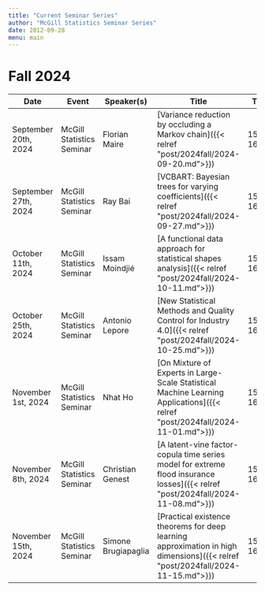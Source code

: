 ```yaml
---
title: "Current Seminar Series"
author: "McGill Statistics Seminar Series"
date: 2012-09-28
menu: main
---
```


# Fall 2024
| Date   | Event                     | Speaker(s)         | Title                                                                                                                                              | Time        | Location                                       |
|--------|---------------------------|--------------------|----------------------------------------------------------------------------------------------------------------------------------------------------|-------------|------------------------------------------------|
| September 20th, 2024 | McGill Statistics Seminar  | Florian Maire | [Variance reduction by occluding a Markov chain]({{< relref "post/2024fall/2024-09-20.md">}}) | 15:30-16:30  | In person: Burnside 1104 / [Zoom Link](https://mcgill.zoom.us/j/88265323185) |
| September 27th, 2024 | McGill Statistics Seminar  | Ray Bai | [VCBART: Bayesian trees for varying coefficients]({{< relref "post/2024fall/2024-09-27.md">}}) | 15:30-16:30  | Online: Retransmitted in Burnside 1104 / [Zoom Link](https://mcgill.zoom.us/j/88350756970) |
| October 11th, 2024 | McGill Statistics Seminar  | Issam Moindjié | [A functional data approach for statistical shapes analysis]({{< relref "post/2024fall/2024-10-11.md">}}) | 15:30-16:30  | In person: Burnside 1104 / [Zoom Link](https://mcgill.zoom.us/j/87824357176) |
| October 25th, 2024 | McGill Statistics Seminar  | Antonio Lepore | [New Statistical Methods and Quality Control for Industry 4.0]({{< relref "post/2024fall/2024-10-25.md">}}) | 15:30-16:30  | Online: Retransmitted in Burnside 1104 / [Zoom Link](https://mcgill.zoom.us/j/81908885431) |
| November 1st, 2024 | McGill Statistics Seminar  | Nhat Ho | [On Mixture of Experts in Large-Scale Statistical Machine Learning Applications]({{< relref "post/2024fall/2024-11-01.md">}}) | 15:30-16:30  |  In person: Burnside 1104 / [Zoom Link](https://mcgill.zoom.us/j/81284191962) |
| November 8th, 2024 | McGill Statistics Seminar  | Christian Genest | [A latent-vine factor-copula time series model for extreme flood insurance losses]({{< relref "post/2024fall/2024-11-08.md">}}) | 15:30-16:30  |  In person: Burnside 1104 / [Zoom Link](https://mcgill.zoom.us/j/89121567327) |
| November 15th, 2024 | McGill Statistics Seminar  | Simone Brugiapaglia | [Practical existence theorems for deep learning approximation in high dimensions]({{< relref "post/2024fall/2024-11-15.md">}}) | 15:30-16:30  |  In person: Burnside 1104 / [Zoom Link](https://mcgill.zoom.us/j/89043936588) |
